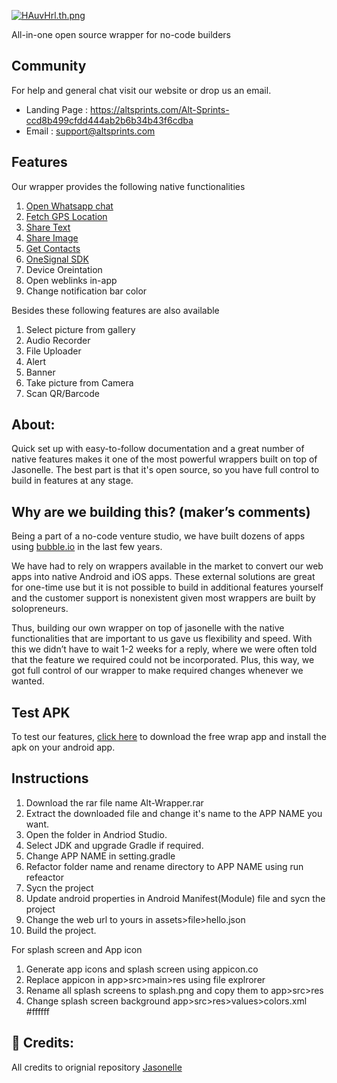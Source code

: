 
[![HAuvHrl.th.png](https://iili.io/HAuvHrl.th.png)](https://freeimage.host/i/HAuvHrl)

All-in-one open source wrapper for no-code builders

## Community
For help and general chat visit our website or drop us an email.
- Landing Page : https://altsprints.com/Alt-Sprints-ccd8b499cfdd444ab2b6b34b43f6cdba
- Email : support@altsprints.com

## Features
Our wrapper provides the following native functionalities
1. [Open Whatsapp chat](https://www.notion.so/altventures/WhatsApp-feature-for-Jasonelle-wrapper-f3e8b90491fd4899b258052905e250c3)
2. [Fetch GPS Location](https://www.notion.so/altventures/Get-Location-feature-for-Jasonelle-wrapper-5ea7fea949274343910da99b33c2038a)
3. [Share Text](https://www.notion.so/altventures/Share-Text-feature-for-Jasonelle-wrapper-e68baf0406af4f4987f6398903bacf05) 
4. [Share Image](https://www.notion.so/altventures/Share-Image-feature-for-Jasonelle-wrapper-fa7672ceff0a4d28ade53813c68652dc)
5. [Get Contacts](https://www.notion.so/altventures/Get-Contacts-feature-for-Jasonelle-wrapper-2172c072d2cb4e18a9f99b205829a8ff)
6. [OneSignal SDK](https://www.notion.so/altventures/Share-Text-feature-for-Jasonelle-wrapper-e68baf0406af4f4987f6398903bacf05)
7. Device Oreintation
8. Open weblinks in-app
9. Change notification bar color

Besides these following features are also available 
1. Select picture from gallery
2. Audio Recorder 
3. File Uploader 
4. Alert
5. Banner
6. Take picture from Camera
7. Scan QR/Barcode 


## About:
Quick set up with easy-to-follow documentation and a great number of native features makes it one of the most powerful wrappers built on top of Jasonelle. The best part is that it's open source, so you have full control to build in features at any stage.

## Why are we building this? (maker’s comments)

Being a part of a no-code venture studio, we have built dozens of apps using [bubble.io](http://bubble.io/) in the last few years.

We have had to rely on wrappers available in the market to convert our web apps into native Android and iOS apps. These external solutions are great for one-time use but it is not possible to build in additional features yourself and the customer support is nonexistent given most wrappers are built by solopreneurs.

Thus, building our own wrapper on top of jasonelle with the native functionalities that are important to us gave us flexibility and speed. With this we didn’t have to wait 1-2 weeks for a reply, where we were often told that the feature we required could not be incorporated. Plus, this way, we got full control of our wrapper to make required changes whenever we wanted.

## Test APK
To test our features, [click here](https://drive.google.com/file/d/1gSO5okNiBFA3oip_gGHKxymtd9J_e09u/view?usp=share_link) to download the free wrap app and install the apk on your android app.

## Instructions
1. Download the rar file name Alt-Wrapper.rar
2. Extract the downloaded file and change it's name to the APP NAME you want.
3. Open the folder in Andriod Studio.
4. Select JDK and upgrade Gradle if required.
5. Change APP NAME in setting.gradle
6. Refactor folder name and rename directory to APP NAME using run refeactor
7. Sycn the project
8. Update android properties in Android Manifest(Module) file and sycn the project
9. Change the web url to yours in assets>file>hello.json 
10. Build the project.

For splash screen and App icon
1. Generate app icons and splash screen using appicon.co
2. Replace appicon in app>src>main>res using file explrorer
3. Rename all splash screens to splash.png and copy them to app>src>res
4. Change splash screen background app>src>res>values>colors.xml <color name="colorLaunchScreen">#ffffff</color>

## 🤩 Credits:
All credits to orignial repository [Jasonelle](https://github.com/jasonelle/jasonelle)

